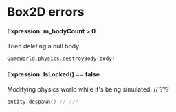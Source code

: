# Box2D errors

#### Expression: m_bodyCount > 0
Tried deleting a null body.

```kotlin
GameWorld.physics.destroyBody(body)
```

#### Expression: IsLocked() == false
Modifying physics world while it's being simulated.
// ???

```kotlin
entity.despawn() // ???
```